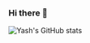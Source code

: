 ### Hi there 👋

<!--
**yash06112002/yash06112002** is a ✨ _special_ ✨ repository because its `README.md` (this file) appears on your GitHub profile.

Here are some ideas to get you started:

- 🔭 I’m currently working on ...
- 🌱 I’m currently learning ...
- 👯 I’m looking to collaborate on ...
- 🤔 I’m looking for help with ...
- 💬 Ask me about ...
- 📫 How to reach me: ...
- 😄 Pronouns: ...
- ⚡ Fun fact: ...
-->
<!-- [![Yash's GitHub stats](https://github-readme-stats.vercel.app/api?username=yash06112002)](https://github.com/yash06112002/github-readme-stats) -->
<!-- ![Yash's GitHub stats](https://github-readme-stats.vercel.app/api?username=yash06112002&hide=contribs,prs) -->
![Yash's GitHub stats](https://github-readme-stats.vercel.app/api?username=yash06112002&count_private=true)
